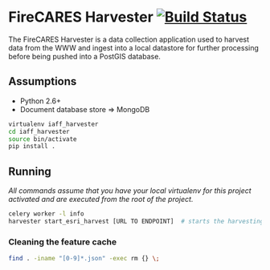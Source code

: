# FireCARES Harvester [![Build Status](https://api.travis-ci.org/FireCARES/harvester.svg)](https://travis-ci.org/FireCARES/harvester)

The FireCARES Harvester is a data collection application used to harvest data from the WWW and ingest into a local datastore for further processing before being pushed into a PostGIS database.

## Assumptions

* Python 2.6+
* Document database store => MongoDB

```bash
virtualenv iaff_harvester
cd iaff_harvester
source bin/activate
pip install .
```

## Running

*All commands assume that you have your local virtualenv for this project activated and are executed from the root of the project.*

```bash
celery worker -l info
harvester start_esri_harvest [URL TO ENDPOINT]  # starts the harvesting of an ESRI endpoint
```

### Cleaning the feature cache

```bash
find . -iname "[0-9]*.json" -exec rm {} \;
```
